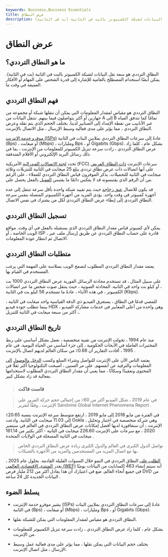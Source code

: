 ```yaml
---
keywords: Business,Business Essentials
title: عرض النطاق
description: النطاق الترددي هو سعة نقل البيانات لشبكة الكمبيوتر بالبت في الثانية (بت في الثانية).
---
```


# عرض النطاق
## ما هو النطاق الترددي؟

النطاق الترددي هو سعة نقل البيانات لشبكة الكمبيوتر بالبت في الثانية (بت في الثانية). يمكن أيضًا استخدام المصطلح بالعامية للإشارة إلى قدرة الشخص على المهام أو الأفكار العميقة في وقت ما.

## فهم النطاق الترددي

النطاق الترددي هو مقياس لمقدار المعلومات التي يمكن أن تنقلها شبكة أو مجموعة من جهازين أو أكثر يتواصلون فيما بينهم. تنتقل البيانات من A إلى B تمامًا كما تتدفق المياه عبر الأنابيب من نقطة الإمداد إلى الصنابير لدينا. يختلف الحجم الذي يتم نقله وعرض النطاق الترددي ، مما يؤثر على مدى فعالية وسيط الإرسال ، مثل الاتصال بالإنترنت.

[موفرو خدمة الإنترنت (ISPs)](/isp) عادةً إلى سرعات النطاق الترددي بملايين البتات في الثانية (Bps) ، أو ميغابت (Mbps) ، ومليارات Bps ، أو Gigabits (Gbps). بشكل عام ، كلما زاد عرض النطاق الترددي ، زادت سرعة تنزيل الكمبيوتر للمعلومات من الإنترنت ، بما في ذلك رسائل البريد الإلكتروني أو الأفلام المتدفقة.

تحدد [لجنة الاتصالات الفيدرالية](/fcc) الأمريكية (FCC) سرعات الإنترنت [ذات النطاق العريض](/broadband) على أنها اتصالات ذات عرض نطاق ترددي يبلغ 25 ميجابت في الثانية للتنزيلات وثلاثة ميجابت في الثانية للتحميلات. يذكر الموفرون قياس النطاق الترددي للعملاء ، على الرغم من أن الرقم الذي يقتبسونه قد لا يعكس دائمًا ما يقتبس [العميل](/customer) بالفعل يحصل على.

قد يكون للاتصال [عنق زجاجة](/bottleneck) حيث يتم تقييد شبكة واحدة بأقل سرعة تنتقل إلى عدة أجهزة كمبيوتر في وقت واحد. يؤدي المزيد من أجهزة الكمبيوتر المتصلة بنفس سرعة النطاق الترددي إلى إبطاء عرض النطاق الترددي لكل من يشترك في نفس الاتصال.

## تسجيل النطاق الترددي

يمكن لأي كمبيوتر قياس مقدار النطاق الترددي الذي يستقبله بالفعل في أي وقت. مواقع الويب الخاصة ، أو ISP ، قادرة على حساب النطاق الترددي عن طريق إرسال ملف عبر الاتصال ثم انتظار عودة المعلومات.

## متطلبات النطاق الترددي

يعتمد مقدار النطاق الترددي المطلوب لتصفح الويب بسلاسة على المهمة التي يرغب المستخدم في القيام بها.

على سبيل المثال ، قد تستخدم محادثة الرسائل الفورية عرض النطاق الترددي 1000 بت ، أو كيلو بت واحد في الثانية. المحادثة الصوتية ، حيث ينتقل صوت شخص ما عبر اتصالات الكمبيوتر ، في هذه الأثناء ، عادةً ما تستخدم 56 كيلو بت في الثانية (Kbps).

للمضي قدمًا في النطاق ، يستغرق الفيديو ذي الدقة القياسية واحد ميغابت في الثانية ، بينما تتطلب جودة فيديو HDX ، وهي واحدة من أعلى المعايير في خدمات مشاركة الفيديو ، أكثر من سبعة ميغابت في الثانية للتنزيل.

## تاريخ النطاق الترددي

منذ عام 1994 ، تحولت الإنترنت من تقنية متخصصة ، تعمل بشكل أساسي على ربط المختبرات العاملة في الأبحاث الحكومية ، إلى جزء أساسي من الحياة اليومية. في عام 1995 ، أفادت التقارير أن 0.68٪ من سكان العالم لديهم اتصال بالإنترنت .

يعتمد الناس الآن على الإنترنت للتواصل وشراء السلع وكسب [الدخل والوصول](/income) [إلى](/income) المعلومات والترفيه عن أنفسهم. على مر السنين ، أصبحت التكنولوجيا أكثر ثقلًا في المحتوى وتعقيدًا وسكانًا ، مما يعني أن مقدار النطاق الترددي المطلوب لاستخدامها بفعالية قد زاد بشكل كبير.

> ### فاست فاكت

> في عام 2019 ، شكل الفيديو أكثر من 60٪ من إجمالي حجم حركة المرور على الإنترنت ، وفقًا لتقرير Sandvine Global Internet Phenomena Report .

>

في الفترة من مايو 2018 إلى مايو 2019 ، ارتفع متوسط سرعة الإنترنت بنسبة 20.65٪ إلى 11.03 ميجابت في الثانية. وادعت Ookla ، وهي شركة متخصصة في اختبار وتحليل الإنترنت ، أن سنغافورة لديها أفضل إمكانات عرض النطاق الترددي في العالم في سبتمبر 2020 ، مع سرعات على الإنترنت 226.60 ميجابت في الثانية - أكثر بكثير من 161.14 ميجابت في الثانية المسجلة في الولايات المتحدة .

> تواصل الدول الكبرى في العالم والدول الكبرى زيادة عرض النطاق الترددي الخاص بها مع اتصال المزيد من المستخدمين والمزيد من الأجهزة بالشبكات.

>

[الطلب على](/demand) النطاق الترددي في النمو خلال السنوات القليلة القادمة. بحلول عام 2025 ، يقدر [المنتدى الاقتصادي العالمي (WEF)](/world-economic-forum) أنه سيتم إنشاء 463 إكسابايت من البيانات يوميًا في جميع أنحاء العالم. ضع في اعتبارك أن هذا يعادل أكثر من 212 مليار قرص DVD من البيانات الجديدة كل 24 ساعة .

## يسلط الضوء

- يشير موفرو خدمة الإنترنت (ISPs) عادةً إلى سرعات النطاق الترددي بملايين البتات في الثانية (Bps) ، أو ميغابت (Mbps) ، ومليارات Bps ، أو Gigabits (Gbps).

- النطاق الترددي هو مقياس لمقدار المعلومات التي يمكن للشبكة نقلها.

- بشكل عام ، كلما زاد عرض النطاق الترددي ، زادت سرعة تنزيل الكمبيوتر للمعلومات من الإنترنت.

- يختلف حجم البيانات التي يمكن نقلها ، مما يؤثر على مدى فعالية عمل وسيط الإرسال ، مثل اتصال الإنترنت.


